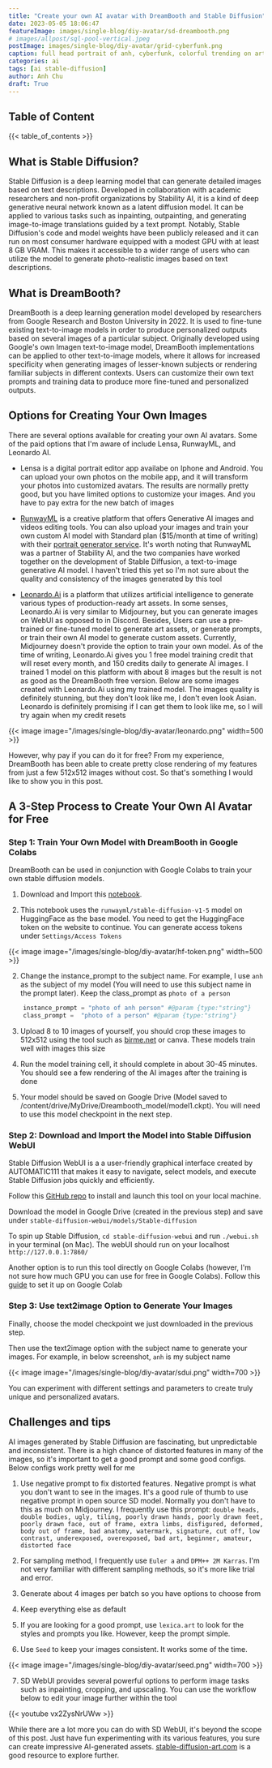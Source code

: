 ```yaml
---
title: "Create your own AI avatar with DreamBooth and Stable Diffusion"
date: 2023-05-05 18:06:47
featureImage: images/single-blog/diy-avatar/sd-dreambooth.png
# images/allpost/sql-pool-vertical.jpeg
postImage: images/single-blog/diy-avatar/grid-cyberfunk.png
caption: full head portrait of anh, cyberfunk, colorful trending on artstation, greg rutkowski, 4k -- By Author in Stable Diffusion
categories: ai
tags: [ai stable-diffusion]
author: Anh Chu
draft: True
---
```


## Table of Content

{{< table_of_contents >}}

## What is Stable Diffusion?

Stable Diffusion is a deep learning model that can generate detailed images based on text descriptions. Developed in collaboration with academic researchers and non-profit organizations by Stability AI, it is a kind of deep generative neural network known as a latent diffusion model. It can be applied to various tasks such as inpainting, outpainting, and generating image-to-image translations guided by a text prompt. Notably, Stable Diffusion's code and model weights have been publicly released and it can run on most consumer hardware equipped with a modest GPU with at least 8 GB VRAM. This makes it accessible to a wider range of users who can utilize the model to generate photo-realistic images based on text descriptions.

## What is DreamBooth?

DreamBooth is a deep learning generation model developed by researchers from Google Research and Boston University in 2022. It is used to fine-tune existing text-to-image models in order to produce personalized outputs based on several images of a particular subject. Originally developed using Google's own Imagen text-to-image model, DreamBooth implementations can be applied to other text-to-image models, where it allows for increased specificity when generating images of lesser-known subjects or rendering familiar subjects in different contexts. Users can customize their own text prompts and training data to produce more fine-tuned and personalized outputs.

## Options for Creating Your Own Images

There are several options available for creating your own AI avatars. Some of the paid options that I'm aware of include Lensa, RunwayML, and Leonardo AI. 

* Lensa is a digital portrait editor app availabe on Iphone and Android. You can upload your own photos on the mobile app, and it will transform your photos into customized avatars. The results are normally pretty good, but you have limited options to customize your images. And you have to pay extra for the new batch of images

* [RunwayML](https://runwayml.com/) is a creative platform that offers Generative AI images and videos editing tools. You can also upload your images and train your own custom AI model with Standard plan ($15/month at time of writing) with their [portrait generator service](https://app.runwayml.com/video-tools/teams/anhhchu12/ai-training/portrait-generator). It's worth noting that RunwayML was a partner of Stability AI, and the two companies have worked together on the development of Stable Diffusion, a text-to-image generative AI model. I haven't tried this yet so I'm not sure about the quality and consistency of the images generated by this tool 

* [Leonardo.Ai](https://leonardo.ai/) is a platform that utilizes artificial intelligence to generate various types of production-ready art assets.  In some senses, Leonardo.Ai is very similar to Midjourney, but you can generate images on WebUI as opposed to in Discord. Besides, Users can use a pre-trained or fine-tuned model to generate art assets, or generate prompts, or train their own AI model to generate custom assets. Currently, Midjourney doesn't provide the option to train your own model. As of the time of writing, Leonardo.Ai gives you 1 free model training credit that will reset every month, and 150 credits daily to generate AI images. I trained 1 model on this platform with about 8 images but the result is not as good as the DreamBooth free version. Below are some images created with Leonardo.Ai using my trained model. The images quality is definitely stunning, but they don't look like me, I don't even look Asian. Leonardo is definitely promising if I can get them to look like me, so I will try again when my credit resets

{{< image image="/images/single-blog/diy-avatar/leonardo.png" width=500  >}}

However, why pay if you can do it for free? From my experience, DreamBooth has been able to create pretty close rendering of my features from just a few 512x512 images without cost. So that's something I would like to show you in this post. 

## A 3-Step Process to Create Your Own AI Avatar for Free

### Step 1: Train Your Own Model with DreamBooth in Google Colabs

DreamBooth can be used in conjunction with Google Colabs to train your own stable diffusion models. 

1. Download and Import this [notebook](https://colab.research.google.com/github/sagiodev/stablediffusion_webui/blob/master/DreamBooth_Stable_Diffusion_SDA.ipynb). 

2. This notebook uses the `runwayml/stable-diffusion-v1-5` model on HuggingFace as the base model. You need to get the HuggingFace token on the website to continue. You can generate access tokens under `Settings/Access Tokens`

{{< image image="/images/single-blog/diy-avatar/hf-token.png" width=500  >}}

2. Change the instance_prompt to the subject name. For example, I use `anh` as the subject of my model (You will need to use this subject name in the prompt later). Keep the class_prompt as `photo of a person`

```python
    instance_prompt = "photo of anh person" #@param {type:"string"}
    class_prompt =  "photo of a person" #@param {type:"string"}
```

3. Upload 8 to 10 images of yourself, you should crop these images to 512x512 using the tool such as [birme.net](https://birme.net/) or canva. These models train well with images this size

4. Run the model training cell, it should complete in about 30-45 minutes. You should see a few rendering of the AI images after the training is done

5. Your model should be saved on Google Drive (Model saved to /content/drive/MyDrive/Dreambooth_model/model1.ckpt). You will need to use this model checkpoint in the next step. 

### Step 2: Download and Import the Model into Stable Diffusion WebUI

Stable Diffusion WebUI is a a user-friendly graphical interface created by AUTOMATIC111 that makes it easy to navigate, select models, and execute Stable Diffusion jobs quickly and efficiently. 

Follow this [GitHub repo](https://github.com/AUTOMATIC1111/stable-diffusion-webui) to install and launch this tool on your local machine.

Download the model in Google Drive (created in the previous step) and save under `stable-diffusion-webui/models/Stable-diffusion`

To spin up Stable Diffusion, `cd stable-diffusion-webui` and run `./webui.sh` in your terminal (on Mac). The webUI should run on your localhost `http://127.0.0.1:7860/`

Another option is to run this tool directly on Google Colabs (however, I'm not sure how much GPU you can use for free in Google Colabs). Follow this [guide](https://stable-diffusion-art.com/automatic1111-colab/) to set it up on Google Colab

### Step 3: Use text2image Option to Generate Your Images

Finally, choose the model checkpoint we just downloaded in the previous step. 

Then use the text2image option with the subject name to generate your images. For example, in below screenshot, `anh` is my subject name

{{< image image="/images/single-blog/diy-avatar/sdui.png" width=700  >}}


You can experiment with different settings and parameters to create truly unique and personalized avatars.


## Challenges and tips

AI images generated by Stable Diffusion are fascinating, but unpredictable and inconsistent. There is a high chance of distorted features in many of the images, so it's important to get a good prompt and some good configs. Below configs work pretty well for me

1. Use negative prompt to fix distorted features. Negative prompt is what you don't want to see in the images. It's a good rule of thumb to use negative prompt in open source SD model. Normally you don't have to this as much on Midjourney. I frequently use this prompt: `double heads, double bodies, ugly, tiling, poorly drawn hands, poorly drawn feet, poorly drawn face, out of frame, extra limbs, disfigured, deformed, body out of frame, bad anatomy, watermark, signature, cut off, low contrast, underexposed, overexposed, bad art, beginner, amateur, distorted face`

2. For sampling method, I frequently use `Euler a` and `DPM++ 2M Karras`. I'm not very familiar with different sampling methods, so it's more like trial and error. 

3. Generate about 4 images per batch so you have options to choose from

4. Keep everything else as default

5. If you are looking for a good prompt, use `lexica.art` to look for the styles and prompts you like. However, keep the prompt simple.

6. Use `Seed` to keep your images consistent. It works some of the time. 

{{< image image="/images/single-blog/diy-avatar/seed.png" width=700  >}}

7. SD WebUI provides several powerful options to perform image tasks such as inpainting, cropping, and upscaling. You can use the workflow below to edit your image further within the tool

{{< youtube vx2ZysNrUWw >}}

While there are a lot more you can do with SD WebUI, it's beyond the scope of this post. Just have fun experimenting with its various features, you sure can create impressive AI-generated assets. [stable-diffusion-art.com](https://stable-diffusion-art.com/) is a good resource to explore further.

